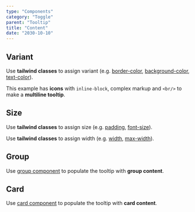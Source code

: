 ```yaml
---
type: "Components"
category: "Toggle"
parent: "Tooltip"
title: "Content"
date: "2030-10-10"
---
```


## Variant

Use **tailwind classes** to assign variant (e.g. [border-color](https://tailwindcss.com/docs/border-color), [background-color](https://tailwindcss.com/docs/background-color), [text-color](https://tailwindcss.com/docs/text-color)).

This example has **icons** with `inline-block`, complex markup and `<br/>` to make a **multiline tooltip**.

<demo>
  <demoinline src="demos/components/tooltip/variant">
  </demoinline>
</demo>

## Size

Use **tailwind classes** to assign size (e.g. [padding](https://tailwindcss.com/docs/padding), [font-size](https://tailwindcss.com/docs/font-size)).

Use **tailwind classes** to assign width (e.g. [width](https://tailwindcss.com/docs/width), [max-width](https://tailwindcss.com/docs/max-width)).

<demo>
  <demoinline src="demos/components/tooltip/size">
  </demoinline>
</demo>

## Group

Use [group component](/components/group) to populate the tooltip with **group content**.

<demo>
  <demoinline src="demos/components/tooltip/group">
  </demoinline>
</demo>

## Card

Use [card component](/components/card) to populate the tooltip with **card content**.

<demo>
  <demoinline src="demos/components/tooltip/card">
  </demoinline>
</demo>
